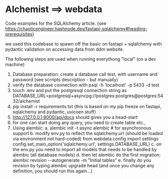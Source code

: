 # Alchemist ==> webdata

Code examples for the SQLAlchemy article. (see https://chaoticengineer.hashnode.dev/fastapi-sqlalchemy#heading-prerequisites)

we used this codebase to spawn off the basic on fastapi + sqlalchemy with pydantic validation on accessing data from ddm website.

The following steps are used when running everythong "local" (on a dev machine)

1. Database preparation: create a database call test, with username and password (see scrripts description - but manually)
2. verify the database connection with psql -h 'localhost' -p 5433 -d test
3. touch .env and put the postgresql connection string as DATABASE_URL=postgresql+asyncpg://postgres:postgres@postgres:5432/alchemist
4. pip install -r requirements.txt (this is based on my pip freeze on fastapi, sqlalchemy and pydantic, uvicoen stuff)
5. http://127.0.0.1:8000/api/docs should gives you a head-start
6. for one can start doing any query, you need to create table etc.,
7. Using alembic:
    a. alembic init -t async alembic # for asynchronous support
    b. modify env.py to reflect the sqlalchemy.url (should be loaded via environment not hard-coded)
       from webdata.config import settings
       config.set_main_option('sqlalchemy.url', settings.DATABASE_URL)
    c. on the env.py you need to import all models that needs to be handled by alembic (all database models)
    d. then let alembic do the first migration: alembic revision --autogenerate -m "Initial tables"
    e. finally do you revision by typing alembic upgrade head (and once you change any definition, you should run this again...)